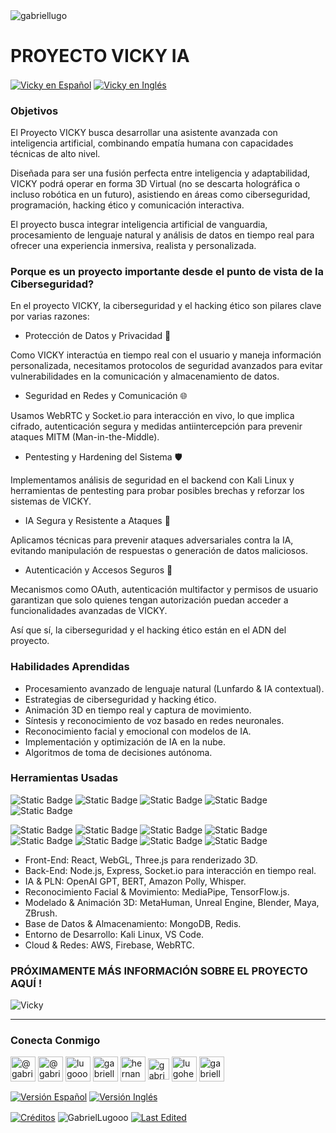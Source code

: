<img align="center" src="https://media.licdn.com/dms/image/v2/D4D16AQGUNxQ7NSC05A/profile-displaybackgroundimage-shrink_350_1400/profile-displaybackgroundimage-shrink_350_1400/0/1738695150340?e=1744243200&v=beta&t=oXX-ixT9bR3dJcYCLv4KBs5wjKFoeP0524kFGHQMYmQ" alt="gabriellugo" />

# PROYECTO VICKY IA

<a href="https://github.com/GabrielLugooo/Vicky-Ai/blob/main/README%20Spanish.md" target="_blank" rel="noreferrer noopener"> <img align="center" src="https://img.shields.io/badge/Vicky%20en%20Español-000000" alt="Vicky en Español" /></a>
<a href="https://github.com/GabrielLugooo/Vicky-Ai/tree/main" target="_blank" rel="noreferrer noopener"> <img align="center" src="https://img.shields.io/badge/Vicky%20en%20Inglés-green" alt="Vicky en Inglés" /></a>

### Objetivos

El Proyecto VICKY busca desarrollar una asistente avanzada con inteligencia artificial, combinando empatía humana con capacidades técnicas de alto nivel.

Diseñada para ser una fusión perfecta entre inteligencia y adaptabilidad, VICKY podrá operar en forma 3D Virtual (no se descarta holográfica o incluso robótica en un futuro), asistiendo en áreas como ciberseguridad, programación, hacking ético y comunicación interactiva.

El proyecto busca integrar inteligencia artificial de vanguardia, procesamiento de lenguaje natural y análisis de datos en tiempo real para ofrecer una experiencia inmersiva, realista y personalizada.

### Porque es un proyecto importante desde el punto de vista de la Ciberseguridad?

En el proyecto VICKY, la ciberseguridad y el hacking ético son pilares clave por varias razones:

- Protección de Datos y Privacidad 🔐

Como VICKY interactúa en tiempo real con el usuario y maneja información personalizada, necesitamos protocolos de seguridad avanzados para evitar vulnerabilidades en la comunicación y almacenamiento de datos.

- Seguridad en Redes y Comunicación 🌐

Usamos WebRTC y Socket.io para interacción en vivo, lo que implica cifrado, autenticación segura y medidas antiintercepción para prevenir ataques MITM (Man-in-the-Middle).

- Pentesting y Hardening del Sistema 🛡️

Implementamos análisis de seguridad en el backend con Kali Linux y herramientas de pentesting para probar posibles brechas y reforzar los sistemas de VICKY.

- IA Segura y Resistente a Ataques 🤖

Aplicamos técnicas para prevenir ataques adversariales contra la IA, evitando manipulación de respuestas o generación de datos maliciosos.

- Autenticación y Accesos Seguros 🔑

Mecanismos como OAuth, autenticación multifactor y permisos de usuario garantizan que solo quienes tengan autorización puedan acceder a funcionalidades avanzadas de VICKY.

Así que sí, la ciberseguridad y el hacking ético están en el ADN del proyecto.

### Habilidades Aprendidas

- Procesamiento avanzado de lenguaje natural (Lunfardo & IA contextual).
- Estrategias de ciberseguridad y hacking ético.
- Animación 3D en tiempo real y captura de movimiento.
- Síntesis y reconocimiento de voz basado en redes neuronales.
- Reconocimiento facial y emocional con modelos de IA.
- Implementación y optimización de IA en la nube.
- Algoritmos de toma de decisiones autónoma.

### Herramientas Usadas

![Static Badge](https://img.shields.io/badge/HTML-000000?logo=html5&logoSize=auto)
![Static Badge](https://img.shields.io/badge/Javascript-000000?logo=javascript&logoSize=auto)
![Static Badge](https://img.shields.io/badge/Node.JS-000000?logo=nodedotjs&logoSize=auto)
![Static Badge](https://img.shields.io/badge/Json-000000?logo=json&logoSize=auto)
![Static Badge](https://img.shields.io/badge/YAML-000000?logo=yaml&logoSize=auto)

![Static Badge](https://img.shields.io/badge/OWASP-000000?logo=owasp&logoSize=auto)
![Static Badge](https://img.shields.io/badge/Google%20SecOps-000000?logo=google&logoSize=auto)
![Static Badge](https://img.shields.io/badge/-000000?logo=splunk&logoSize=auto)
![Static Badge](https://img.shields.io/badge/TCPDump-000000?logoSize=auto)
![Static Badge](https://img.shields.io/badge/Wireshark-000000?logo=wireshark&logoSize=auto)
![Static Badge](https://img.shields.io/badge/Linux-000000?logo=linux&logoSize=auto)
![Static Badge](https://img.shields.io/badge/SQL-000000?logo=sqlite&logoSize=auto)
![Static Badge](https://img.shields.io/badge/Python-000000?logo=python&logoSize=auto)

- Front-End: React, WebGL, Three.js para renderizado 3D.
- Back-End: Node.js, Express, Socket.io para interacción en tiempo real.
- IA & PLN: OpenAI GPT, BERT, Amazon Polly, Whisper.
- Reconocimiento Facial & Movimiento: MediaPipe, TensorFlow.js.
- Modelado & Animación 3D: MetaHuman, Unreal Engine, Blender, Maya, ZBrush.
- Base de Datos & Almacenamiento: MongoDB, Redis.
- Entorno de Desarrollo: Kali Linux, VS Code.
- Cloud & Redes: AWS, Firebase, WebRTC.

### PRÓXIMAMENTE MÁS INFORMACIÓN SOBRE EL PROYECTO AQUÍ !

<img align="center" src="https://i.imgur.com/BubTpE8.jpeg" alt="Vicky" />

---

<h3 align="left">Conecta Conmigo</h3>

<p align="left">
<a href="https://www.youtube.com/@gabriellugooo" target="_blank" rel="noreferrer noopener"> <img align="center" src="https://img.icons8.com/?size=50&id=55200&format=png" alt="@gabriellugooo" height="40" width="40" /></a>
<a href="http://www.tiktok.com/@gabriellugooo" target="_blank" rel="noreferrer noopener"> <img align="center" src="https://img.icons8.com/?size=50&id=118638&format=png" alt="@gabriellugooo" height="40" width="40" /></a>
<a href="https://instagram.com/lugooogabriel" target="_blank" rel="noreferrer noopener"> <img align="center" src="https://img.icons8.com/?size=50&id=32309&format=png" alt="lugooogabriel" height="40" width="40" /></a>
<a href="https://twitter.com/gabriellugo__" target="_blank" rel="noreferrer noopener"> <img align="center" src="https://img.icons8.com/?size=50&id=phOKFKYpe00C&format=png" alt="gabriellugo__" height="40" width="40" /></a>
<a href="https://www.linkedin.com/in/hernando-gabriel-lugo" target="_blank" rel="noreferrer noopener"> <img align="center" src="https://img.icons8.com/?size=50&id=8808&format=png" alt="hernando-gabriel-lugo" height="40" width="40" /></a>
<a href="https://github.com/GabrielLugooo" target="_blank" rel="noreferrer noopener"> <img align="center" src="https://img.icons8.com/?size=80&id=AngkmzgE6d3E&format=png" alt="gabriellugooo" height="34" width="34" /></a>
<a href="mailto:lugohernandogabriel@gmail.com"> <img align="center" src="https://img.icons8.com/?size=50&id=38036&format=png" alt="lugohernandogabriel@gmail.com" height="40" width="40" /></a>
<a href="https://linktr.ee/gabriellugooo" target="_blank" rel="noreferrer noopener"> <img align="center" src="https://simpleicons.org/icons/linktree.svg" alt="gabriellugooo" height="40" width="40" /></a>
</p>

<p align="left">
<a href="https://github.com/GabrielLugooo/GabrielLugooo/blob/main/Readme%20Spanish.md" target="_blank" rel="noreferrer noopener"> <img align="center" src="https://img.shields.io/badge/Versión%20Español-000000" alt="Versión Español" /></a>
<a href="https://github.com/GabrielLugooo/GabrielLugooo/blob/main/README.md" target="_blank" rel="noreferrer noopener"> <img align="center" src="https://img.shields.io/badge/Versión%20Inglés-Green" alt="Versión Inglés" /></a>

</p>

<a href="https://linktr.ee/gabriellugooo" target="_blank" rel="noreferrer noopener"> <img align="center" src="https://img.shields.io/badge/Créditos-Gabriel%20Lugo-green" alt="Créditos" /></a>
<img align="center" src="https://komarev.com/ghpvc/?username=GabrielLugoo&label=Vistas%20del%20Perfil&color=green&base=2000" alt="GabrielLugooo" />
<a href="" target="_blank" rel="noreferrer noopener"> <img align="center" src="https://img.shields.io/badge/License-MIT-green" alt="Last Edited" /></a>
